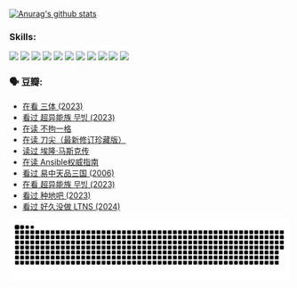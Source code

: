 
[![Anurag's github stats](https://github-readme-stats.vercel.app/api?username=w940853815)](https://github.com/anuraghazra/github-readme-stats)

### Skills:

<code><img height="32" src="https://cdn.jsdelivr.net/npm/simple-icons@v5/icons/python.svg"></code>
<code><img height="32" src="https://cdn.jsdelivr.net/npm/simple-icons@v5/icons/javascript.svg"></code>
<code><img height="32" src="https://cdn.jsdelivr.net/npm/simple-icons@v5/icons/django.svg"></code>
<code><img height="32" src="https://cdn.jsdelivr.net/npm/simple-icons@v5/icons/flask.svg"></code>
<code><img height="32" src="https://cdn.jsdelivr.net/npm/simple-icons@v5/icons/vuetify.svg"></code>
<code><img height="32" src="https://cdn.jsdelivr.net/npm/simple-icons@v5/icons/git.svg"></code>
<code><img height="32" src="https://cdn.jsdelivr.net/npm/simple-icons@v5/icons/docker.svg"></code>
<code><img height="32" src="https://cdn.jsdelivr.net/npm/simple-icons@v5/icons/postgresql.svg"></code>
<code><img height="32" src="https://cdn.jsdelivr.net/npm/simple-icons@v5/icons/elasticsearch.svg"></code>
<code><img height="32" src="https://cdn.jsdelivr.net/npm/simple-icons@v5/icons/macos.svg"></code>
<code><img height="32" src="https://cdn.jsdelivr.net/npm/simple-icons@v5/icons/linux.svg"></code>

### 🗣 豆瓣:

<!-- DOUBAN-ACTIVITIES:START -->
- [在看 三体‎ (2023)](https://www.douban.com/people/136069238/status/4558185093/?_i=11217656)
- [看过 超异能族 무빙‎ (2023)](https://www.douban.com/people/136069238/status/4556824186/?_i=11217656)
- [在读 不拘一格](https://www.douban.com/people/136069238/status/4541712161/?_i=11217656)
- [在读 刀尖（最新修订珍藏版）](https://www.douban.com/people/136069238/status/4541711339/?_i=11217656)
- [读过 埃隆·马斯克传](https://www.douban.com/people/136069238/status/4541710351/?_i=11217656)
- [在读 Ansible权威指南](https://www.douban.com/people/136069238/status/4539151450/?_i=11217656)
- [看过 易中天品三国‎ (2006)](https://www.douban.com/people/136069238/status/4529910812/?_i=11217656)
- [在看 超异能族 무빙‎ (2023)](https://www.douban.com/people/136069238/status/4527291077/?_i=11217656)
- [看过 种地吧‎ (2023)](https://www.douban.com/people/136069238/status/4527289637/?_i=11217656)
- [看过 好久没做 LTNS‎ (2024)](https://www.douban.com/people/136069238/status/4527289515/?_i=11217656)
<!-- DOUBAN-ACTIVITIES:END -->


![Snake animation](https://raw.githubusercontent.com/w940853815/w940853815/output/github-contribution-grid-snake.svg)

<!--
**w940853815/w940853815** is a ✨ _special_ ✨ repository because its `README.md` (this file) appears on your GitHub profile.

Here are some ideas to get you started:

- 🔭 I’m currently working on ...
- 🌱 I’m currently learning ...
- 👯 I’m looking to collaborate on ...
- 🤔 I’m looking for help with ...
- 💬 Ask me about ...
- 📫 How to reach me: ...
- 😄 Pronouns: ...
- ⚡ Fun fact: ...
-->
